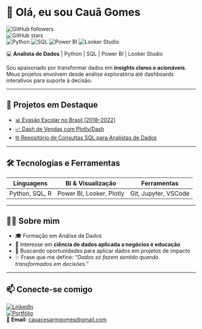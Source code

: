 # 👋 Olá, eu sou Cauã Gomes  

![GitHub followers](https://img.shields.io/github/followers/Caua-Gomes-2?style=social)  
![GitHub stars](https://img.shields.io/github/stars/Caua-Gomes-2?style=social)  
![Python](https://img.shields.io/badge/Python-3776AB?style=flat&logo=python&logoColor=white) 
![SQL](https://img.shields.io/badge/SQL-336791?style=flat&logo=postgresql&logoColor=white) 
![Power BI](https://img.shields.io/badge/Power%20BI-F2C811?style=flat&logo=powerbi&logoColor=black) 
![Looker Studio](https://img.shields.io/badge/Looker%20Studio-4285F4?style=flat&logo=google&logoColor=white)

💻 **Analista de Dados** | Python | SQL | Power BI | Looker Studio  

Sou apaixonado por transformar dados em **insights claros e acionáveis**.  
Meus projetos envolvem desde análise exploratória até dashboards interativos para suporte à decisão.  

---

## 🚀 Projetos em Destaque
- [📊 Evasão Escolar no Brasil (2018–2022)](https://github.com/Caua-Gomes-2/projeto_semantix_ids)  
- [📈 Dash de Vendas com Plotly/Dash](https://github.com/Caua-Gomes-2/Projeto-de-Visualiza-o-de-Dados-com-Dash)  
- [🌐 Repositório de Consultas SQL para Analistas de Dados](https://github.com/Caua-Gomes-2/business-data-analysis)

---

## 🛠️ Tecnologias e Ferramentas
| Linguagens        | BI & Visualização  | Ferramentas |
|------------------|--------------------|-------------|
| Python, SQL, R   | Power BI, Looker, Plotly | Git, Jupyter, VSCode |

---

## 👨‍💻 Sobre mim
- 🎓 Formação em Análise de Dados  
- 🔎 Interesse em **ciência de dados aplicada a negócios e educação**  
- 🚀 Buscando oportunidades para aplicar dados em projetos de impacto  
- ✨ Frase que me define: *“Dados só fazem sentido quando transformados em decisões.”*

---

## 📫 Conecte-se comigo
[![LinkedIn](https://img.shields.io/badge/LinkedIn-0A66C2?style=for-the-badge&logo=linkedin&logoColor=white)](https://www.linkedin.com/in/caua-gomes/)  
[![Portfólio](https://img.shields.io/badge/Portf%C3%B3lio-000000?style=for-the-badge&logo=vercel&logoColor=white)](https://portifoliocauagomes.netlify.app)  
📧 **Email:** cauacesarmgomes@gmail.com
